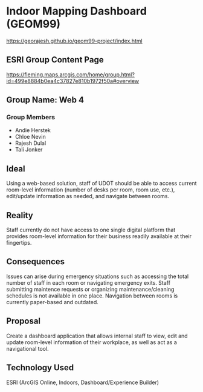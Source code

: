 # Indoor Mapping Dashboard (GEOM99)
https://georajesh.github.io/geom99-project/index.html 

## ESRI Group Content Page
https://fleming.maps.arcgis.com/home/group.html?id=499e8884b0ea4c37827e810b1972f50a#overview


## Group Name: Web 4
### Group Members
  - Andie Herstek
  - Chloe Nevin
  - Rajesh Dulal
  - Tali Jonker

## Ideal 
Using a web-based solution, staff of UDOT should be able to access current room-level information (number of desks per room, room use, etc.), edit/update information as needed, and navigate between rooms. 

## Reality
Staff currently do not have access to one single digital platform that provides room-level information for their business readily available at their fingertips. 

## Consequences
Issues can arise during emergency situations such as accessing the total number of staff in each room or navigating emergency exits. Staff submitting maintence requests or organizing maintenance/cleaning schedules is not available in one place. Navigation between rooms is currently paper-based and outdated. 

## Proposal
Create a dashboard application that allows internal staff to view, edit and update room-level information of their workplace, as well as act as a navigational tool. 

## Technology Used
ESRI (ArcGIS Online, Indoors, Dashboard/Experience Builder)

